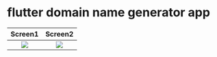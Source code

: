 # flutter domain name generator app

Screen1            |  Screen2
:-------------------------:|:-------------------------:
![](https://avatars3.githubusercontent.com/u/9362840?s=400&u=db956c31d34ff82b90ef339ac957140f84d28b66&v=4)  |  ![](https://...Ocean.png)


